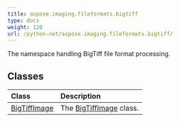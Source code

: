 ```yaml
---
title: aspose.imaging.fileformats.bigtiff
type: docs
weight: 120
url: /python-net/aspose.imaging.fileformats.bigtiff/
---
```



The namespace handling BigTiff file format processing.

## **Classes**
|**Class**|**Description**|
| :- | :- |
|[BigTiffImage](/imaging/python-net/aspose.imaging.fileformats.bigtiff/bigtiffimage/)|The [BigTiffImage](/imaging/python-net/aspose.imaging.fileformats.bigtiff/bigtiffimage/) class.|
